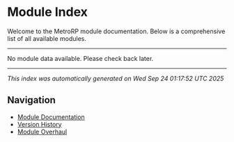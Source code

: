 # Module Index

Welcome to the MetroRP module documentation. Below is a comprehensive list of all available modules.

---

No module data available. Please check back later.

---

*This index was automatically generated on Wed Sep 24 01:17:52 UTC 2025*

## Navigation

- [Module Documentation](modules/)
- [Version History](versioning/)
- [Module Overhaul](overhaul/)

